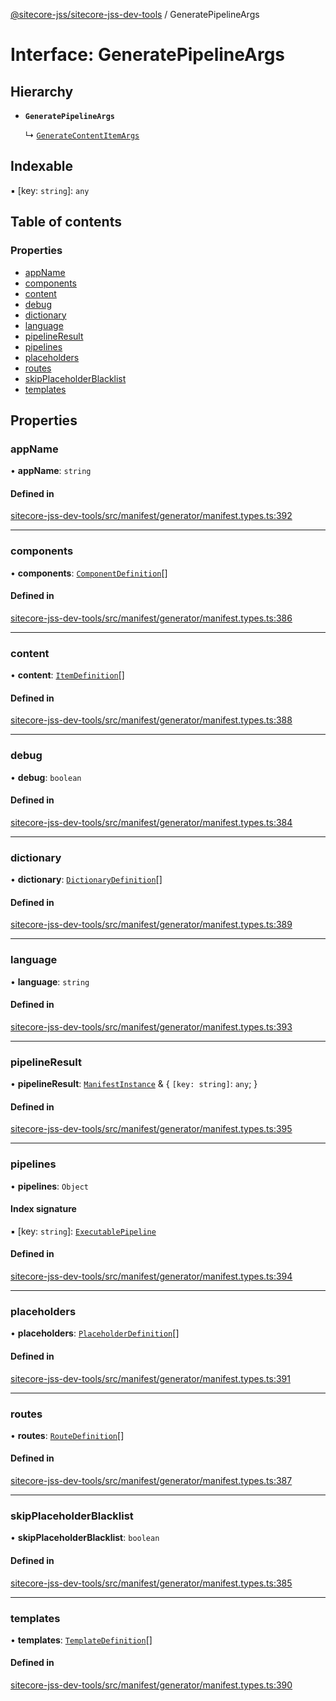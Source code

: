 [@sitecore-jss/sitecore-jss-dev-tools](../README.md) / GeneratePipelineArgs

# Interface: GeneratePipelineArgs

## Hierarchy

- **`GeneratePipelineArgs`**

  ↳ [`GenerateContentItemArgs`](GenerateContentItemArgs.md)

## Indexable

▪ [key: `string`]: `any`

## Table of contents

### Properties

- [appName](GeneratePipelineArgs.md#appname)
- [components](GeneratePipelineArgs.md#components)
- [content](GeneratePipelineArgs.md#content)
- [debug](GeneratePipelineArgs.md#debug)
- [dictionary](GeneratePipelineArgs.md#dictionary)
- [language](GeneratePipelineArgs.md#language)
- [pipelineResult](GeneratePipelineArgs.md#pipelineresult)
- [pipelines](GeneratePipelineArgs.md#pipelines)
- [placeholders](GeneratePipelineArgs.md#placeholders)
- [routes](GeneratePipelineArgs.md#routes)
- [skipPlaceholderBlacklist](GeneratePipelineArgs.md#skipplaceholderblacklist)
- [templates](GeneratePipelineArgs.md#templates)

## Properties

### appName

• **appName**: `string`

#### Defined in

[sitecore-jss-dev-tools/src/manifest/generator/manifest.types.ts:392](https://github.com/Sitecore/jss/blob/ff173d88b/packages/sitecore-jss-dev-tools/src/manifest/generator/manifest.types.ts#L392)

___

### components

• **components**: [`ComponentDefinition`](ComponentDefinition.md)[]

#### Defined in

[sitecore-jss-dev-tools/src/manifest/generator/manifest.types.ts:386](https://github.com/Sitecore/jss/blob/ff173d88b/packages/sitecore-jss-dev-tools/src/manifest/generator/manifest.types.ts#L386)

___

### content

• **content**: [`ItemDefinition`](ItemDefinition.md)[]

#### Defined in

[sitecore-jss-dev-tools/src/manifest/generator/manifest.types.ts:388](https://github.com/Sitecore/jss/blob/ff173d88b/packages/sitecore-jss-dev-tools/src/manifest/generator/manifest.types.ts#L388)

___

### debug

• **debug**: `boolean`

#### Defined in

[sitecore-jss-dev-tools/src/manifest/generator/manifest.types.ts:384](https://github.com/Sitecore/jss/blob/ff173d88b/packages/sitecore-jss-dev-tools/src/manifest/generator/manifest.types.ts#L384)

___

### dictionary

• **dictionary**: [`DictionaryDefinition`](DictionaryDefinition.md)[]

#### Defined in

[sitecore-jss-dev-tools/src/manifest/generator/manifest.types.ts:389](https://github.com/Sitecore/jss/blob/ff173d88b/packages/sitecore-jss-dev-tools/src/manifest/generator/manifest.types.ts#L389)

___

### language

• **language**: `string`

#### Defined in

[sitecore-jss-dev-tools/src/manifest/generator/manifest.types.ts:393](https://github.com/Sitecore/jss/blob/ff173d88b/packages/sitecore-jss-dev-tools/src/manifest/generator/manifest.types.ts#L393)

___

### pipelineResult

• **pipelineResult**: [`ManifestInstance`](ManifestInstance.md) & \{ `[key: string]`: `any`;  }

#### Defined in

[sitecore-jss-dev-tools/src/manifest/generator/manifest.types.ts:395](https://github.com/Sitecore/jss/blob/ff173d88b/packages/sitecore-jss-dev-tools/src/manifest/generator/manifest.types.ts#L395)

___

### pipelines

• **pipelines**: `Object`

#### Index signature

▪ [key: `string`]: [`ExecutablePipeline`](ExecutablePipeline.md)

#### Defined in

[sitecore-jss-dev-tools/src/manifest/generator/manifest.types.ts:394](https://github.com/Sitecore/jss/blob/ff173d88b/packages/sitecore-jss-dev-tools/src/manifest/generator/manifest.types.ts#L394)

___

### placeholders

• **placeholders**: [`PlaceholderDefinition`](PlaceholderDefinition.md)[]

#### Defined in

[sitecore-jss-dev-tools/src/manifest/generator/manifest.types.ts:391](https://github.com/Sitecore/jss/blob/ff173d88b/packages/sitecore-jss-dev-tools/src/manifest/generator/manifest.types.ts#L391)

___

### routes

• **routes**: [`RouteDefinition`](RouteDefinition.md)[]

#### Defined in

[sitecore-jss-dev-tools/src/manifest/generator/manifest.types.ts:387](https://github.com/Sitecore/jss/blob/ff173d88b/packages/sitecore-jss-dev-tools/src/manifest/generator/manifest.types.ts#L387)

___

### skipPlaceholderBlacklist

• **skipPlaceholderBlacklist**: `boolean`

#### Defined in

[sitecore-jss-dev-tools/src/manifest/generator/manifest.types.ts:385](https://github.com/Sitecore/jss/blob/ff173d88b/packages/sitecore-jss-dev-tools/src/manifest/generator/manifest.types.ts#L385)

___

### templates

• **templates**: [`TemplateDefinition`](TemplateDefinition.md)[]

#### Defined in

[sitecore-jss-dev-tools/src/manifest/generator/manifest.types.ts:390](https://github.com/Sitecore/jss/blob/ff173d88b/packages/sitecore-jss-dev-tools/src/manifest/generator/manifest.types.ts#L390)
